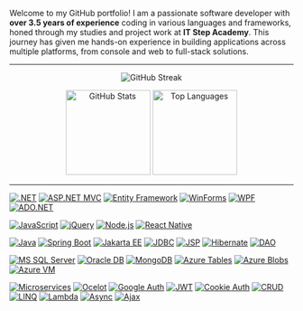 Welcome to my GitHub portfolio! I am a passionate software developer with **over 3.5 years of experience** coding in various languages and frameworks, honed through my studies and project work at **IT Step Academy**.   This journey has given me hands-on experience in building applications across multiple platforms, from console and web to full-stack solutions.

---

<p align="center">
  <img src="https://github-readme-streak-stats.herokuapp.com?user=zabavb&theme=github-dark-blue&hide_border=true&background=0D1117" alt="GitHub Streak" />
  <p align="center">
    <img src="https://github-readme-stats.vercel.app/api?username=zabavb&show_icons=true&theme=github_dark" alt="GitHub Stats" height="150" />
    <img src="https://github-readme-stats.vercel.app/api/top-langs/?username=zabavb&layout=compact&theme=github_dark" alt="Top Languages" height="150" />
  <p>
</p>

---

[![.NET](https://img.shields.io/badge/.NET-512BD4?logo=.net&logoColor=white)](https://dotnet.microsoft.com/)
[![ASP.NET MVC](https://img.shields.io/badge/ASP.NET_MVC-512BD4?logo=.net&logoColor=white)](https://dotnet.microsoft.com/apps/aspnet/mvc)
[![Entity Framework](https://img.shields.io/badge/Entity_Framework-512BD4?logo=.net&logoColor=white)](https://learn.microsoft.com/en-us/ef/)
[![WinForms](https://img.shields.io/badge/WinForms-512BD4?logo=windows&logoColor=white)](https://learn.microsoft.com/en-us/dotnet/desktop/winforms/)
[![WPF](https://img.shields.io/badge/WPF-512BD4?logo=windows&logoColor=white)](https://learn.microsoft.com/en-us/dotnet/desktop/wpf/)
[![ADO.NET](https://img.shields.io/badge/ADO.NET-512BD4?logo=.net&logoColor=white)](https://learn.microsoft.com/en-us/dotnet/framework/data/adonet/)

[![JavaScript](https://img.shields.io/badge/JavaScript-F7DF1E?logo=javascript&logoColor=black)](https://developer.mozilla.org/en-US/docs/Web/JavaScript)
[![jQuery](https://img.shields.io/badge/jQuery-0769AD?logo=jquery&logoColor=white)](https://jquery.com/)
[![Node.js](https://img.shields.io/badge/Node.js-339933?logo=nodedotjs&logoColor=white)](https://nodejs.org/)
[![React Native](https://img.shields.io/badge/React_Native-61DAFB?logo=react&logoColor=black)](https://reactnative.dev/)

[![Java](https://img.shields.io/badge/Java-007396?logo=java&logoColor=white)](https://www.oracle.com/java/)
[![Spring Boot](https://img.shields.io/badge/Spring_Boot-6DB33F?logo=spring&logoColor=white)](https://spring.io/projects/spring-boot)
[![Jakarta EE](https://img.shields.io/badge/Jakarta_EE-007396?logo=java&logoColor=white)](https://jakarta.ee/)
[![JDBC](https://img.shields.io/badge/JDBC-007396?logo=java&logoColor=white)](https://www.oracle.com/java/technologies/jdbc.html)
[![JSP](https://img.shields.io/badge/JSP-007396?logo=java&logoColor=white)](https://www.oracle.com/java/technologies/jspt.html)
[![Hibernate](https://img.shields.io/badge/Hibernate-59666C?logo=hibernate&logoColor=white)](https://hibernate.org/)
[![DAO](https://img.shields.io/badge/DAO-007396?logo=java&logoColor=white)](https://en.wikipedia.org/wiki/Data_access_object)

[![MS SQL Server](https://img.shields.io/badge/MS_SQL_Server-CC2927?logo=microsoft-sql-server&logoColor=white)](https://www.microsoft.com/en-us/sql-server)
[![Oracle DB](https://img.shields.io/badge/Oracle_DB-F80000?logo=oracle&logoColor=white)](https://www.oracle.com/database/)
[![MongoDB](https://img.shields.io/badge/MongoDB-47A248?logo=mongodb&logoColor=white)](https://www.mongodb.com/)
[![Azure Tables](https://img.shields.io/badge/Azure_Tables-0078D4?logo=microsoft-azure&logoColor=white)](https://azure.microsoft.com/en-us/services/storage/tables/)
[![Azure Blobs](https://img.shields.io/badge/Azure_Blobs-0078D4?logo=microsoft-azure&logoColor=white)](https://azure.microsoft.com/en-us/services/storage/blobs/)
[![Azure VM](https://img.shields.io/badge/Azure_VM-0078D4?logo=microsoft-azure&logoColor=white)](https://azure.microsoft.com/en-us/services/virtual-machines/)

[![Microservices](https://img.shields.io/badge/Microservices-FF6F00?logo=microservices&logoColor=white)](https://microservices.io/)
[![Ocelot](https://img.shields.io/badge/Ocelot-FF6F00?logo=microservices&logoColor=white)](https://ocelot.readthedocs.io/)
[![Google Auth](https://img.shields.io/badge/Google_Auth-4285F4?logo=google&logoColor=white)](https://developers.google.com/identity)
[![JWT](https://img.shields.io/badge/JWT-000000?logo=json-web-tokens&logoColor=white)](https://jwt.io/)
[![Cookie Auth](https://img.shields.io/badge/Cookie_Auth-FF6F00?logo=cookie&logoColor=white)](https://developer.mozilla.org/en-US/docs/Web/HTTP/Cookies)
[![CRUD](https://img.shields.io/badge/CRUD-28A745?logo=crud&logoColor=white)](https://en.wikipedia.org/wiki/Create,_read,_update_and_delete)
[![LINQ](https://img.shields.io/badge/LINQ-512BD4?logo=.net&logoColor=white)](https://learn.microsoft.com/en-us/dotnet/csharp/programming-guide/concepts/linq/)
[![Lambda](https://img.shields.io/badge/Lambda-512BD4?logo=.net&logoColor=white)](https://en.wikipedia.org/wiki/Anonymous_function)
[![Async](https://img.shields.io/badge/Async-512BD4?logo=.net&logoColor=white)](https://learn.microsoft.com/en-us/dotnet/csharp/programming-guide/concepts/async/)
[![Ajax](https://img.shields.io/badge/Ajax-0769AD?logo=jquery&logoColor=white)](https://developer.mozilla.org/en-US/docs/Web/Guide/AJAX)
